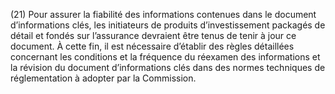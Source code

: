 (21) Pour assurer la fiabilité des informations contenues dans le document d’informations clés, les initiateurs de produits d’investissement packagés de détail et fondés sur l’assurance devraient être tenus de tenir à jour ce document. À cette fin, il est nécessaire d’établir des règles détaillées concernant les conditions et la fréquence du réexamen des informations et la révision du document d’informations clés dans des normes techniques de réglementation à adopter par la Commission.